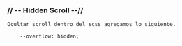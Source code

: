 ### // -- Hidden Scroll --//

    Ocultar scroll dentro del scss agregamos lo siguiente.

        --overflow: hidden;
    
